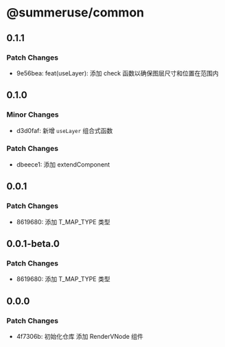 # @summeruse/common

## 0.1.1

### Patch Changes

- 9e56bea: feat(useLayer): 添加 check 函数以确保图层尺寸和位置在范围内

## 0.1.0

### Minor Changes

- d3d0faf: 新增 `useLayer` 组合式函数

### Patch Changes

- dbeece1: 添加 extendComponent

## 0.0.1

### Patch Changes

- 8619680: 添加 T_MAP_TYPE 类型

## 0.0.1-beta.0

### Patch Changes

- 8619680: 添加 T_MAP_TYPE 类型

## 0.0.0

### Patch Changes

- 4f7306b: 初始化仓库 添加 RenderVNode 组件

